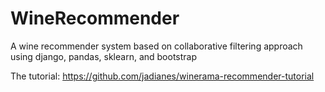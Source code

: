 # WineRecommender
A wine recommender system based on collaborative filtering approach using django, pandas, sklearn, and bootstrap

The tutorial:  https://github.com/jadianes/winerama-recommender-tutorial

